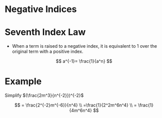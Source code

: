 # Negative Indices

# Seventh Index Law

- When a term is raised to a negative index, it is equivalent to 1 over the original term with a positive index.

$$
a^{-1}= \frac{1}{a^n}
$$

# Example

Simplify $(\frac{2m^3}{n^{-2}})^{-2}$

$$
= \frac{2^{-2}m^{-6}}{n^4} \\ =\frac{1}{2^2m^6n^4} \\ = \frac{1}{4m^6n^4}
$$